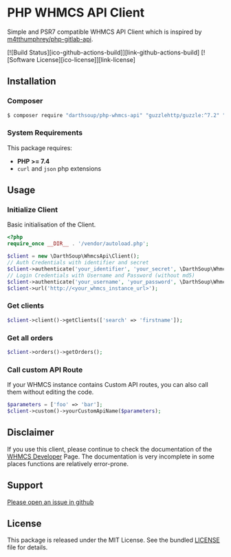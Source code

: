 # PHP WHMCS API Client

Simple and PSR7 compatible WHMCS API Client which is inspired by [m4tthumphrey/php-gitlab-api](https://packagist.org/packages/m4tthumphrey/php-gitlab-api).

[![Build Status][ico-github-actions-build]][link-github-actions-build]
[![Software License][ico-license]][link-license]

## Installation

### Composer

```bash
$ composer require "darthsoup/php-whmcs-api" "guzzlehttp/guzzle:^7.2" "http-interop/http-factory-guzzle:^1.0"
```

### System Requirements

This package requires:
- **PHP >= 7.4**
- `curl` and `json` php extensions

## Usage

### Initialize Client 

Basic initialisation of the Client.

```php
<?php
require_once __DIR__ . '/vendor/autoload.php';

$client = new \DarthSoup\WhmcsApi\Client();
// Auth Credentials with identifier and secret
$client->authenticate('your_identifier', 'your_secret', \DarthSoup\WhmcsApi\Client::AUTH_API_CREDENTIALS);
// Login Credentials with Username and Password (without md5)
$client->authenticate('your_username', 'your_password', \DarthSoup\WhmcsApi\Client::AUTH_LOGIN_CREDENTIALS);
$client->url('http://<your_whmcs_instance_url>');
```

### Get clients

```php
$client->client()->getClients(['search' => 'firstname']);
```

### Get all orders

```php
$client->orders()->getOrders();
```

### Call custom API Route

If your WHMCS instance contains Custom API routes, you can also call them without editing the code.

```php
$parameters = ['foo' => 'bar'];
$client->custom()->yourCustomApiName($parameters);
```

## Disclaimer

If you use this client, please continue to check the documentation of the [WHMCS Developer](https://developers.whmcs.com/api/api-index/) Page. 
The documentation is very incomplete in some places functions are relatively error-prone.

## Support

[Please open an issue in github](https://github.com/darthsoup/php-whmcs-api/issues)

## License

This package is released under the MIT License. See the bundled
[LICENSE](https://github.com/darthsoup/php-whmcs-api/blob/master/LICENSE.md) file for details.
